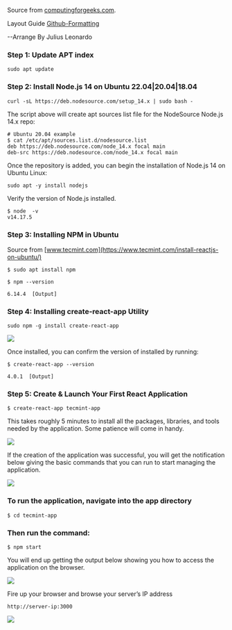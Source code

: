 Source from [computingforgeeks.com](https://computingforgeeks.com/install-node-js-14-on-ubuntu-debian-linux/).

Layout Guide [Github-Formatting](https://docs.github.com/en/get-started/writing-on-github/getting-started-with-writing-and-formatting-on-github/basic-writing-and-formatting-syntax)

--Arrange By Julius Leonardo

### Step 1: Update APT index

```
sudo apt update
```

### Step 2: Install Node.js 14 on Ubuntu 22.04|20.04|18.04

```
curl -sL https://deb.nodesource.com/setup_14.x | sudo bash -
```

The script above will create apt sources list file for the NodeSource Node.js 14.x repo:

```
# Ubuntu 20.04 example
$ cat /etc/apt/sources.list.d/nodesource.list
deb https://deb.nodesource.com/node_14.x focal main
deb-src https://deb.nodesource.com/node_14.x focal main
```

Once the repository is added, you can begin the installation of Node.js 14 on Ubuntu Linux:

```
sudo apt -y install nodejs
```

Verify the version of Node.js installed.

```
$ node  -v
v14.17.5
```

### Step 3: Installing NPM in Ubuntu

Source from [www.tecmint.com](https://www.tecmint.com/install-reactjs-on-ubuntu/)
```
$ sudo apt install npm
```

```
$ npm --version

6.14.4  [Output]

```

### Step 4: Installing create-react-app Utility

```
sudo npm -g install create-react-app
```

![](https://www.tecmint.com/wp-content/uploads/2021/02/Install-create-react-app.png)

Once installed, you can confirm the version of installed by running:

```
$ create-react-app --version

4.0.1  [Output]
```
### Step 5: Create & Launch Your First React Application

```
$ create-react-app tecmint-app
```
This takes roughly 5 minutes to install all the packages, libraries, and tools needed by the application. Some patience will come in handy.

![](https://www.tecmint.com/wp-content/uploads/2021/02/create-react-app.png)

If the creation of the application was successful, you will get the notification below giving the basic commands that you can run to start managing the application.

![](https://www.tecmint.com/wp-content/uploads/2021/02/Summary-of-react-app.png)


### To run the application, navigate into the app directory

```
$ cd tecmint-app
```

### Then run the command:

```
$ npm start
```

You will end up getting the output below showing you how to access the application on the browser.

![](https://www.tecmint.com/wp-content/uploads/2021/02/run-react-app.png)

Fire up your browser and browse your server’s IP address

```
http://server-ip:3000
```

![](https://www.tecmint.com/wp-content/uploads/2021/02/access-react-app-on-browser.png)











































